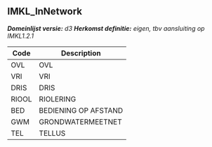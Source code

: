 ## IMKL_InNetwork

*__Domeinlijst versie:__ d3*
*__Herkomst definitie:__ eigen, tbv aansluiting op IMKL1.2.1*

|__Code__ |__Description__	|
|	---	|	---	|
| OVL | OVL |
| VRI | VRI |
| DRIS | DRIS |
| RIOOL | RIOLERING |
| BED | BEDIENING OP AFSTAND |
| GWM | GRONDWATERMEETNET |
| TEL | TELLUS |